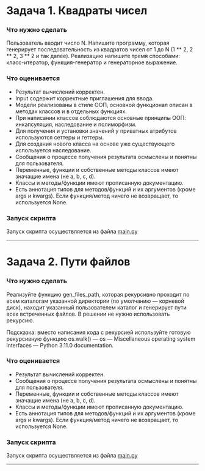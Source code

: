 # Задача 1. Квадраты чисел
### Что нужно сделать

Пользователь вводит число N. Напишите программу, которая генерирует последовательность из квадратов чисел от 1 до N (1 ** 2, 2 ** 2, 3 ** 2 и так далее). Реализацию напишите тремя способами: класс-итератор, функция-генератор и генераторное выражение.
### Что оценивается

* Результат вычислений корректен.
* Input содержит корректные приглашения для ввода. 
* Модели реализованы в стиле ООП, основной функционал описан в методах классов и в отдельных функциях.
* При написании классов соблюдаются основные принципы ООП: инкапсуляция, наследование и полиморфизм.
* Для получения и установки значений у приватных атрибутов используются сеттеры и геттеры.
* Для создания нового класса на основе уже существующего используется наследование.
* Сообщения о процессе получения результата осмыслены и понятны для пользователя.
* Переменные, функции и собственные методы классов имеют значащие имена (не a, b, c, d).
* Классы и методы/функции имеют прописанную документацию.
* Есть аннотация типов для методов/функций и их аргументов (кроме args и kwargs). Если функция/метод ничего не возвращает, то используется None.
### Запуск скрипта
Запуск скрипта осуществляется из файла [main.py](main.py)
***

# Задача 2. Пути файлов
### Что нужно сделать

Реализуйте функцию gen_files_path, которая рекурсивно проходит по всем каталогам указанной директории (по умолчанию — корневой диск), находит указанный пользователем каталог и генерирует пути всех встреченных файлов. В решении не нужно использовать рекурсию.

Подсказка: вместо написания кода с рекурсией используйте готовую рекурсивную функцию os.walk() — os — Miscellaneous operating system interfaces — Python 3.11.0 documentation.
### Что оценивается

* Результат вычислений корректен.
* Сообщения о процессе получения результата осмыслены и понятны для пользователя.
* Переменные, функции и собственные методы классов имеют значащие имена (не a, b, c, d).
* Классы и методы/функции имеют прописанную документацию.
* Есть аннотация типов для методов/функций и их аргументов (кроме args и kwargs). Если функция/метод ничего не возвращает, то используется None.

### Запуск скрипта
Запуск скрипта осуществляется из файла [main.py](main.py)
***